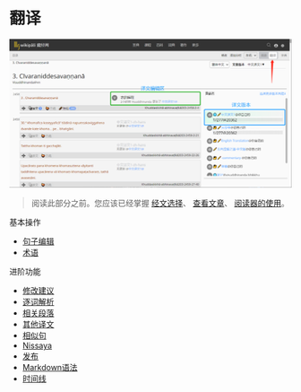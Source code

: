 # 翻译

![edit_mode](imgs/edit_mode.png)

>阅读此部分之前。您应该已经掌握
[经文选择](quickstart/pali.md)、
[查看文章](../article/find.md)、
[阅读器的使用](../reader/readme.md)。


基本操作
* [句子编辑](edit.md)
* [术语](term.md)

进阶功能
* [修改建议](pr.md)
* [逐词解析](wbw.md)
* [相关段落](relation_part.md)
* [其他译文](others.md)
* [相似句](sim.md)
* [Nissaya](nissaya.md)
* [发布](publish.md)
* [Markdown语法](markdown.md)
* [时间线](timeline.md)